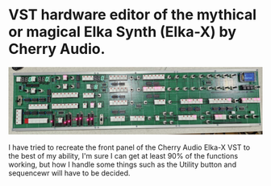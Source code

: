 # VST hardware editor of the mythical or magical Elka Synth (Elka-X) by Cherry Audio. 

![Synth](photos/synth.jpg)

I have tried to recreate the front panel of the Cherry Audio Elka-X VST to the best of my ability, I'm sure I can get at least 90% of the functions working, but how I handle some things such as the Utility button and sequencewr will have to be decided.
